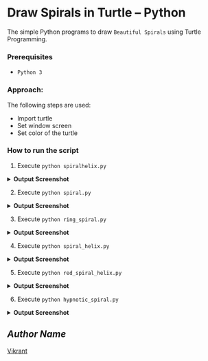 # Draw Spirals in Turtle – Python
The simple Python programs to draw `Beautiful Spirals` using Turtle Programming.

### Prerequisites
- `Python 3`

### Approach:
The following steps are used:
- Import turtle
- Set window screen
- Set color of the turtle

### How to run the script
1. Execute `python spiralhelix.py`
<details><summary><b>Output Screenshot</b></summary>
  <p align="center">
    <a href="spiralhelix.png"><img src="https://user-images.githubusercontent.com/85709371/152995935-c6f5e4a0-a51e-4a50-aecf-aa3aa621e760.png" alt="spiralhelix"></a>
  </p>
</details>

2. Execute `python spiral.py`
<details><summary><b>Output Screenshot</b></summary>
  <p align="center">
    <a href="spiral_gif.gif"><img src="https://user-images.githubusercontent.com/85709371/152999253-b536e20b-1187-44b5-b1cf-63f882beb967.gif" alt="spiral_gif"></a>
  </p>
</details>

3. Execute `python ring_spiral.py`
<details><summary><b>Output Screenshot</b></summary>
  <p align="center">
    <a href="Outputs/ring_spiral.png"><img src="https://user-images.githubusercontent.com/85709371/153264335-d6646c83-33df-4e58-a509-3bc05cec0127.png" alt="ring_spiral"></a>
  </p>
</details>

4. Execute `python spiral_helix.py`
<details><summary><b>Output Screenshot</b></summary>
  <p align="center">
    <a href="spiral_helix.png"><img src="https://user-images.githubusercontent.com/85709371/153266798-0141ca48-6be7-4251-a113-56f1f03bab8e.png" alt="spiral_helix"></a>
  </p>
</details>

5. Execute `python red_spiral_helix.py`
<details><summary><b>Output Screenshot</b></summary>
  <p align="center">
    <a href="red_spiral_helix.png"><img src="https://user-images.githubusercontent.com/85709371/153545728-30bfd66b-cdbe-469a-bb43-b981d98597d3.png" alt="red_spiral_helix"></a>
  </p>
</details>

6. Execute `python hypnotic_spiral.py`
<details><summary><b>Output Screenshot</b></summary>
  <p align="center">
    <a href="hypnotic_spiral.png"><img src="https://user-images.githubusercontent.com/85709371/153568327-2806b098-a57b-4848-bdc2-98c70f40a98f.png" alt="hypnotic_spiral"></a>
  </p>
</details>

## *Author Name*
[Vikrant](https://github.com/vikrant-v28)
